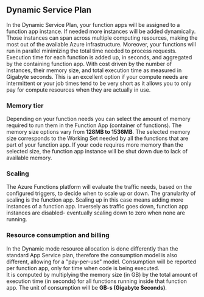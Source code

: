 ## Dynamic Service Plan
In the Dynamic Service Plan, your function apps will be assigned to a function app instance. If needed more instances will be added dynamically.
Those instances can span across multiple computing resources, making the most out of the available Azure infrastructure. Moreover, your functions will run in parallel minimizing the total time needed to process requests. Execution time for each function is added up, in seconds, and aggregated by the containing function app. With cost driven by the number of instances, their memory size, and total execution time as measured in Gigabyte seconds. This is an excellent option if your compute needs are intermittent or your job times tend to be very short as it allows you to only pay for compute resources when they are actually in use.   

### Memory tier
Depending on your function needs you can select the amount of memory required to run them in the Function App (container of functions).
The memory size options vary from **128MB to 1536MB**. 
The selected memory size corresponds to the Working Set needed by all the functions that are part of your function app. 
If your code requires more memory than the selected size, the function app instance will be shut down due to lack of available memory.

### Scaling
The Azure Functions platform will evaluate the traffic needs, based on the configured triggers, to decide when to scale up or down. 
The granularity of scaling is the function app. Scaling up in this case means adding more instances of a function app. Inversely as traffic goes down, function app instances are disabled- eventually scaling down to zero when none are running.  

### Resource consumption and billing
In the Dynamic mode resource allocation is done differently than the standard App Service plan, therefore the consumption model is also different, allowing for a "pay-per-use" model. 
Consumption will be reported per function app, only for time when code is being executed.  
It is computed by multiplying the memory size (in GB) by the total amount of execution time (in seconds) for all functions running inside that function app. 
The unit of consumption will be **GB-s (Gigabyte Seconds)**.

